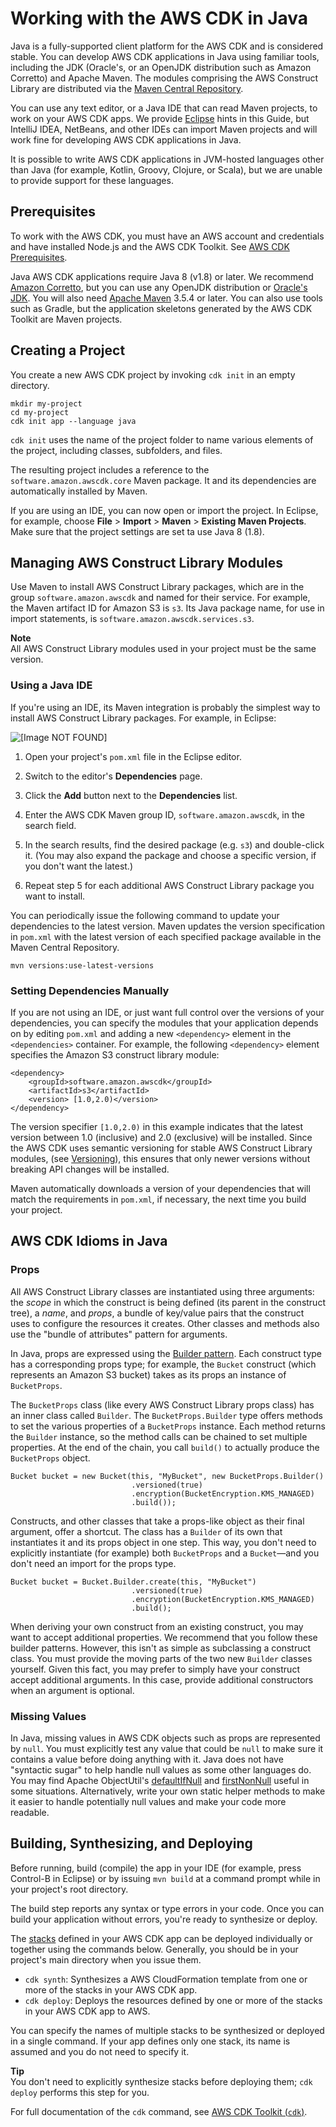# Working with the AWS CDK in Java<a name="work-with-cdk-java"></a>

Java is a fully\-supported client platform for the AWS CDK and is considered stable\. You can develop AWS CDK applications in Java using familiar tools, including the JDK \(Oracle's, or an OpenJDK distribution such as Amazon Corretto\) and Apache Maven\. The modules comprising the AWS Construct Library are distributed via the [Maven Central Repository](https://search.maven.org/search?q=software.amazon.awscdk)\.

You can use any text editor, or a Java IDE that can read Maven projects, to work on your AWS CDK apps\. We provide [Eclipse](https://www.eclipse.org/downloads/) hints in this Guide, but IntelliJ IDEA, NetBeans, and other IDEs can import Maven projects and will work fine for developing AWS CDK applications in Java\.

It is possible to write AWS CDK applications in JVM\-hosted languages other than Java \(for example, Kotlin, Groovy, Clojure, or Scala\), but we are unable to provide support for these languages\.

## Prerequisites<a name="java-prerequisites"></a>

To work with the AWS CDK, you must have an AWS account and credentials and have installed Node\.js and the AWS CDK Toolkit\. See [AWS CDK Prerequisites](work-with.md#work-with-prerequisites)\.

Java AWS CDK applications require Java 8 \(v1\.8\) or later\. We recommend [Amazon Corretto](https://aws.amazon.com/corretto/), but you can use any OpenJDK distribution or [Oracle's JDK](https://www.oracle.com/technetwork/java/javase/downloads/jdk8-downloads-2133151.html)\. You will also need [Apache Maven](https://maven.apache.org/download.cgi) 3\.5\.4 or later\. You can also use tools such as Gradle, but the application skeletons generated by the AWS CDK Toolkit are Maven projects\.

## Creating a Project<a name="java-newproject"></a>

You create a new AWS CDK project by invoking `cdk init` in an empty directory\.

```
mkdir my-project
cd my-project
cdk init app --language java
```

`cdk init` uses the name of the project folder to name various elements of the project, including classes, subfolders, and files\. 

The resulting project includes a reference to the `software.amazon.awscdk.core` Maven package\. It and its dependencies are automatically installed by Maven\.

If you are using an IDE, you can now open or import the project\. In Eclipse, for example, choose **File** > **Import** > **Maven** > **Existing Maven Projects**\. Make sure that the project settings are set ta use Java 8 \(1\.8\)\.

## Managing AWS Construct Library Modules<a name="java-managemodules"></a>

Use Maven to install AWS Construct Library packages, which are in the group `software.amazon.awscdk` and named for their service\. For example, the Maven artifact ID for Amazon S3 is `s3`\. Its Java package name, for use in import statements, is `software.amazon.awscdk.services.s3`\.

**Note**  
All AWS Construct Library modules used in your project must be the same version\.

### Using a Java IDE<a name="java-maven-ide-gui"></a>

If you're using an IDE, its Maven integration is probably the simplest way to install AWS Construct Library packages\. For example, in Eclipse:

![\[Image NOT FOUND\]](http://docs.aws.amazon.com/cdk/latest/guide/images/eclipse-maven.png)

1. Open your project's `pom.xml` file in the Eclipse editor\.

1. Switch to the editor's **Dependencies** page\.

1. Click the **Add** button next to the **Dependencies** list\.

1. Enter the AWS CDK Maven group ID, `software.amazon.awscdk`, in the search field\.

1. In the search results, find the desired package \(e\.g\. `s3`\) and double\-click it\. \(You may also expand the package and choose a specific version, if you don't want the latest\.\)

1. Repeat step 5 for each additional AWS Construct Library package you want to install\.

You can periodically issue the following command to update your dependencies to the latest version\. Maven updates the version specification in `pom.xml` with the latest version of each specified package available in the Maven Central Repository\.

```
mvn versions:use-latest-versions
```

### Setting Dependencies Manually<a name="java-maven-manual"></a>

If you are not using an IDE, or just want full control over the versions of your dependencies, you can specify the modules that your application depends on by editing `pom.xml` and adding a new `<dependency>` element in the `<dependencies>` container\. For example, the following `<dependency>` element specifies the Amazon S3 construct library module:

```
<dependency>
    <groupId>software.amazon.awscdk</groupId>
    <artifactId>s3</artifactId>
    <version> [1.0,2.0)</version>
</dependency>
```

The version specifier `[1.0,2.0)` in this example indicates that the latest version between 1\.0 \(inclusive\) and 2\.0 \(exclusive\) will be installed\. Since the AWS CDK uses semantic versioning for stable AWS Construct Library modules, \(see [Versioning](reference.md#versioning)\), this ensures that only newer versions without breaking API changes will be installed\.

Maven automatically downloads a version of your dependencies that will match the requirements in `pom.xml`, if necessary, the next time you build your project\.

## AWS CDK Idioms in Java<a name="java-cdk-idioms"></a>

### Props<a name="java-props"></a>

All AWS Construct Library classes are instantiated using three arguments: the *scope* in which the construct is being defined \(its parent in the construct tree\), a *name*, and *props*, a bundle of key/value pairs that the construct uses to configure the resources it creates\. Other classes and methods also use the "bundle of attributes" pattern for arguments\.

In Java, props are expressed using the [Builder pattern](https://en.wikipedia.org/wiki/Builder_pattern)\. Each construct type has a corresponding props type; for example, the `Bucket` construct \(which represents an Amazon S3 bucket\) takes as its props an instance of `BucketProps`\.

The `BucketProps` class \(like every AWS Construct Library props class\) has an inner class called `Builder`\. The `BucketProps.Builder` type offers methods to set the various properties of a `BucketProps` instance\. Each method returns the `Builder` instance, so the method calls can be chained to set multiple properties\. At the end of the chain, you call `build()` to actually produce the `BucketProps` object\.

```
Bucket bucket = new Bucket(this, "MyBucket", new BucketProps.Builder()
                           .versioned(true)
                           .encryption(BucketEncryption.KMS_MANAGED)
                           .build());
```

Constructs, and other classes that take a props\-like object as their final argument, offer a shortcut\. The class has a `Builder` of its own that instantiates it and its props object in one step\. This way, you don't need to explicitly instantiate \(for example\) both `BucketProps` and a `Bucket`—and you don't need an import for the props type\.

```
Bucket bucket = Bucket.Builder.create(this, "MyBucket")
                           .versioned(true)
                           .encryption(BucketEncryption.KMS_MANAGED)
                           .build();
```

When deriving your own construct from an existing construct, you may want to accept additional properties\. We recommend that you follow these builder patterns\. However, this isn't as simple as subclassing a construct class\. You must provide the moving parts of the two new `Builder` classes yourself\. Given this fact, you may prefer to simply have your construct accept additional arguments\. In this case, provide additional constructors when an argument is optional\.

### Missing Values<a name="java-missing-values"></a>

In Java, missing values in AWS CDK objects such as props are represented by `null`\. You must explicitly test any value that could be `null` to make sure it contains a value before doing anything with it\. Java does not have "syntactic sugar" to help handle null values as some other languages do\. You may find Apache ObjectUtil's [defaultIfNull](https://commons.apache.org/proper/commons-lang/apidocs/org/apache/commons/lang3/ObjectUtils.html#defaultIfNull-T-T-) and [firstNonNull](https://commons.apache.org/proper/commons-lang/apidocs/org/apache/commons/lang3/ObjectUtils.html#firstNonNull-T...-) useful in some situations\. Alternatively, write your own static helper methods to make it easier to handle potentially null values and make your code more readable\.

## Building, Synthesizing, and Deploying<a name="java-running"></a>

Before running, build \(compile\) the app in your IDE \(for example, press Control\-B in Eclipse\) or by issuing `mvn build` at a command prompt while in your project's root directory\.

The build step reports any syntax or type errors in your code\. Once you can build your application without errors, you're ready to synthesize or deploy\.

The [stacks](stacks.md) defined in your AWS CDK app can be deployed individually or together using the commands below\. Generally, you should be in your project's main directory when you issue them\.
+ `cdk synth`: Synthesizes a AWS CloudFormation template from one or more of the stacks in your AWS CDK app\.
+ `cdk deploy`: Deploys the resources defined by one or more of the stacks in your AWS CDK app to AWS\.

You can specify the names of multiple stacks to be synthesized or deployed in a single command\. If your app defines only one stack, its name is assumed and you do not need to specify it\.

**Tip**  
You don't need to explicitly synthesize stacks before deploying them; `cdk deploy` performs this step for you\.

For full documentation of the `cdk` command, see [AWS CDK Toolkit \(`cdk`\)](tools.md#cli)\.